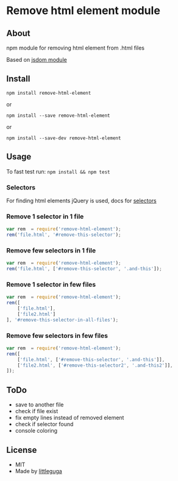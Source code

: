 # Remove html element module

## About

npm module for removing html element from .html files

Based on [jsdom module](https://github.com/tmpvar/jsdom)

## Install

`npm install remove-html-element`

or

`npm install --save remove-html-element`

or

`npm install --save-dev remove-html-element`

## Usage

To fast test run:
`npm install && npm test`

### Selectors

For finding html elements jQuery is used, docs for [selectors](https://api.jquery.com/category/selectors/)

### Remove 1 selector in 1 file

``` js
var rem  = require('remove-html-element');
rem('file.html', '#remove-this-selector');
```

### Remove few selectors in 1 file

``` js
var rem  = require('remove-html-element');
rem('file.html', ['#remove-this-selector', '.and-this']);
```

### Remove 1 selector in few files

``` js
var rem  = require('remove-html-element');
rem([
    ['file.html'],
    ['file2.html']
], '#remove-this-selector-in-all-files');
```

### Remove few selectors in few files

``` js
var rem  = require('remove-html-element');
rem([
    ['file.html', ['#remove-this-selector', '.and-this']],
    ['file2.html', ['#remove-this-selector2', '.and-this2']],
]);
```

## ToDo

* save to another file
* check if file exist
* fix empty lines instead of removed element
* check if selector found
* console coloring

## License

* MIT
* Made by [littleguga](https://github.com/littleguga/)
